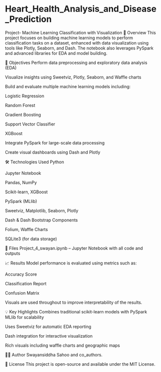 # Heart_Health_Analysis_and_Disease_Prediction
Project- Machine Learning Classification with Visualization
📌 Overview
This project focuses on building machine learning models to perform classification tasks on a dataset, enhanced with data visualization using tools like Plotly, Seaborn, and Dash. The notebook also leverages PySpark and advanced libraries for EDA and model building.

🧠 Objectives
Perform data preprocessing and exploratory data analysis (EDA)

Visualize insights using Sweetviz, Plotly, Seaborn, and Waffle charts

Build and evaluate multiple machine learning models including:

Logistic Regression

Random Forest

Gradient Boosting

Support Vector Classifier

XGBoost

Integrate PySpark for large-scale data processing

Create visual dashboards using Dash and Plotly

🛠️ Technologies Used
Python

Jupyter Notebook

Pandas, NumPy

Scikit-learn, XGBoost

PySpark (MLlib)

Sweetviz, Matplotlib, Seaborn, Plotly

Dash & Dash Bootstrap Components

Folium, Waffle Charts

SQLite3 (for data storage)


📂 Files
Project_4_swayan.ipynb – Jupyter Notebook with all code and outputs


📈 Results
Model performance is evaluated using metrics such as:

Accuracy Score

Classification Report

Confusion Matrix

Visuals are used throughout to improve interpretability of the results.

💡 Key Highlights
Combines traditional scikit-learn models with PySpark MLlib for scalability

Uses Sweetviz for automatic EDA reporting

Dash integration for interactive visualization

Rich visuals including waffle charts and geographic maps

👨‍💻 Author
Swayansiddha Sahoo and co_authors.

📄 License
This project is open-source and available under the MIT License.

